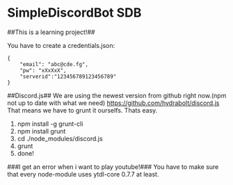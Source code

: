# SimpleDiscordBot SDB
##This is a learning project!##

You have to create a credentials.json:

```
{
	"email": "abc@cde.fg",
	"pw": "xXxXxX",
	"serverid":"123456789123456789"
}
```

##Discord.js##
We are using the newest version from github right now.(npm not up to date with what we need)
https://github.com/hydrabolt/discord.js
That means we have to grunt it ourselfs. Thats easy.
1) npm install -g grunt-cli
2) npm install grunt
3) cd ./node_modules/discord.js
4) grunt
5) done!

###I get an error when i want to play youtube!###
You have to make sure that every node-module uses ytdl-core 0.7.7 at least.


